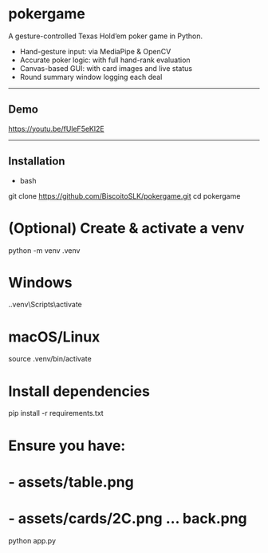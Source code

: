 # pokergame

A gesture-controlled Texas Hold’em poker game in Python.

- Hand-gesture input: via MediaPipe & OpenCV  
- Accurate poker logic: with full hand-rank evaluation  
- Canvas-based GUI: with card images and live status  
- Round summary window logging each deal  

---

## Demo

https://youtu.be/fUleF5eKl2E

---

##  Installation

- bash

git clone https://github.com/BiscoitoSLK/pokergame.git
cd pokergame

# (Optional) Create & activate a venv
python -m venv .venv
# Windows
.\.venv\Scripts\activate
# macOS/Linux
source .venv/bin/activate

# Install dependencies
pip install -r requirements.txt

# Ensure you have:
# - assets/table.png
# - assets/cards/2C.png … back.png

python app.py
